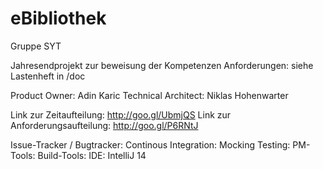 # eBibliothek

Gruppe SYT 

Jahresendprojekt zur beweisung der Kompetenzen
Anforderungen: siehe Lastenheft in /doc

Product Owner: Adin Karic
Technical Architect: Niklas Hohenwarter

Link zur Zeitaufteilung: http://goo.gl/UbmjQS
Link zur Anforderungsaufteilung: http://goo.gl/P6RNtJ

Issue-Tracker / Bugtracker:
Continous Integration:
Mocking Testing:
PM-Tools:
Build-Tools:
IDE: IntelliJ 14
